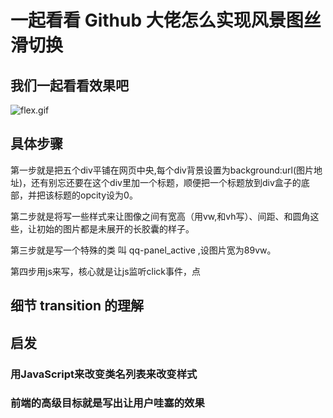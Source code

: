 # 一起看看 Github 大佬怎么实现风景图丝滑切换

## 我们一起看看效果吧

![flex.gif](https://p0-xtjj-private.juejin.cn/tos-cn-i-73owjymdk6/c5bb0fe52513485ea6dfa063d7883227~tplv-73owjymdk6-jj-mark-v1:0:0:0:0:5o6Y6YeR5oqA5pyv56S-5Yy6IEAgWFhVWlpXWg==:q75.awebp?policy=eyJ2bSI6MywidWlkIjoiNDMzNDcwOTcyODYyMzQwMSJ9&rk3s=e9ecf3d6&x-orig-authkey=f32326d3454f2ac7e96d3d06cdbb035152127018&x-orig-expires=1748875784&x-orig-sign=99GTmHkk5KkSfawjz9TnnqsKpqg%3D)





## 具体步骤

第一步就是把五个div平铺在网页中央,每个div背景设置为background:url(图片地址)，还有别忘还要在这个div里加一个标题，顺便把一个标题放到div盒子的底部，并把该标题的opcity设为0。

第二步就是将写一些样式来让图像之间有宽高（用vw,和vh写）、间距、和圆角这些，让初始的图片都是未展开的长胶囊的样子。

第三步就是写一个特殊的类 叫 qq-panel_active ,设图片宽为89vw。

第四步用js来写，核心就是让js监听click事件，点







## 细节  transition 的理解





## 启发 

### 用JavaScript来改变类名列表来改变样式

### 前端的高级目标就是写出让用户哇塞的效果





